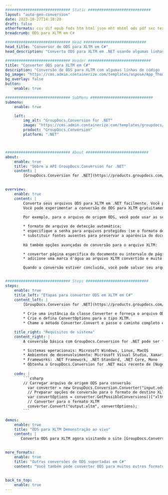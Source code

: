 ```yaml
---
############################# Static ############################
layout: "auto-gen-conversion"
date: 2023-10-27T14:18:28
draft: false
otherformats: csv dif epub fods htm html json mht mhtml ods pdf sxc tex tsv xlam xls xlsb xlsm xlsx xlt xltm xltx xml xps
breadcrumb: ODS para XLTM em C#

############################# Head ############################
head_title: "Conversor de ODS para XLTM em C#"
head_description: "Converta ODS para XLTM em .NET usando algumas linhas de código. Use a API de conversão de documentos do GroupDocs para converter mais de 160 formatos de arquivo."

############################# Header ############################
title: "Converter ODS para XLTM em C#"
description: "Conversão de ODS para XLTM com algumas linhas de código .NET"
bg_image: "https://cms.admin.containerize.com/templates/aspose/App_Themes/V3/images/bg/header1.png"
bg_overlay: false
button:
    enable: true

############################# SubMenu ############################
submenu:
    enable: true

    left:
        img_alt: "GroupDocs.Conversion for .NET"
        image: "https://cms.admin.containerize.com/templates/groupdocs/images/product-logos/90x90-noborder/groupdocs-conversion-net.png"
        product: "GroupDocs.Conversion"
        platform: ".NET"



############################# About ############################
about:
    enable: true
    title: "Sobre a API GroupDocs.Conversion for .NET"
    content: |
        [GroupDocs.Conversion for .NET](https://products.groupdocs.com/conversion/net/) pode ser usado para converter Microsoft Word, Excel, PowerPoint, PDF, Visio e outros formatos. GroupDocs.Conversion é uma API independente que é adequada para sistemas internos e de back-end onde é necessário alto desempenho. Não depende de nenhum software como Microsoft ou Open Office.
    

overview:
    enable: true
    content: |
        Converta seus arquivos ODS para XLTM em .NET facilmente. Você pode usar apenas algumas linhas de código C# em qualquer plataforma de sua escolha, como - Windows, Linux, macOS.
        Você pode experimentar a conversão de ODS para XLTM gratuitamente e avaliar a qualidade dos resultados da conversão. Juntamente com cenários de conversão de arquivo simples, você pode tentar opções mais avançadas para carregar o arquivo de origem ODS e para salvar o resultado de saída XLTM. 
        
        Por exemplo, para o arquivo de origem ODS, você pode usar as seguintes opções de carregamento:

        * formato de arquivo de detecção automática;
        * especifique a senha para arquivos protegidos (se o formato de arquivo suportar);
        * substituir fontes ausentes para preservar a aparência do documento.
        
        Há também opções avançadas de conversão para o arquivo XLTM:

        * converter página específica do documento ou intervalo de páginas;
        * adicione uma marca d'água ao arquivo XLTM convertido e muito mais.

        Quando a conversão estiver concluída, você pode salvar seu arquivo XLTM no caminho do arquivo local ou em qualquer armazenamento de terceiros, como FTP, Amazon S3, Google Drive, Dropbox etc. Observe - para converter ODS para {{ TO}} não há necessidade de nenhum software adicional instalado - como MS Office, Open Office, Adobe Acrobat Reader etc.


############################# Steps ############################
steps:
    enable: true
    title_left: "Etapas para converter ODS em XLTM em C#"
    content_left: |
        [GroupDocs.Conversion for .NET](https://products.groupdocs.com/conversion/net/) torna mais fácil para os desenvolvedores converter um arquivo ODS para XLTM com algumas linhas de código.
        
        * Crie uma instância da classe Converter e forneça o arquivo ODS com o caminho completo
        * Crie e defina ConvertOptions para o tipo XLTM.
        * Chame o método Converter.Convert e passe o caminho completo e o formato (XLTM) como parâmetro

    title_right: "Requisitos de sistema"
    content_right: |
        A conversão básica com GroupDocs.Conversion for .NET pode ser feita em apenas algumas etapas simples. Nossas APIs são suportadas em todas as principais plataformas e sistemas operacionais. Antes de executar o código abaixo, certifique-se de ter os seguintes pré-requisitos instalados em seu sistema.

        * Sistemas operacionais: Microsoft Windows, Linux, MacOS
        * Ambientes de desenvolvimento: Microsoft Visual Studio, Xamarin, MonoDevelop
        * Frameworks: .NET Framework, .NET Standard, .NET Core, Mono
        * Obtenha o GroupDocs.Conversion for .NET mais recente de [Nuget](https://www.nuget.org/packages/groupdocs.conversion)
         
    code: |
        ```csharp    
        // Carregar arquivo de origem ODS para conversão
          var converter = new GroupDocs.Conversion.Converter("input.ods");
          // Preparar opções de conversão para o formato de destino XLTM
          var convertOptions = converter.GetPossibleConversions()["xltm"].ConvertOptions;
          // Converter para o formato XLTM
          converter.Convert("output.xltm", convertOptions);
        ```

demos:
    enable: true
    title: "ODS para XLTM Demonstração ao vivo"
    content: |
       Converta ODS para XLTM agora visitando o site [GroupDocs.Conversion App](https://products.groupdocs.app/conversion/family). A demonstração online tem as seguintes vantagens
          

more_formats:
    enable: true
    title: "Outras conversões de ODS suportadas em C#"
    content: "Você também pode converter ODS para muitos outros formatos de arquivo. Por favor, veja a lista abaixo."
       
       
back_to_top:
    enable: true
---
```

